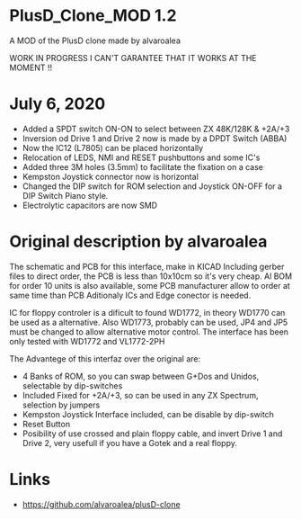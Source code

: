 # PlusD_Clone_MOD 1.2

A MOD of the PlusD clone made by alvaroalea

WORK IN PROGRESS I CAN'T GARANTEE THAT IT WORKS AT THE MOMENT !!

# July 6, 2020

* Added a SPDT switch ON-ON to select between ZX 48K/128K & +2A/+3
* Inversion od Drive 1 and Drive 2 now is made by a DPDT Switch (ABBA)
* Now the IC12 (L7805) can be placed horizontally
* Relocation of LEDS, NMI and RESET pushbuttons and some IC's
* Added three 3M holes (3.5mm) to facilitate the fixation on a case
* Kempston Joystick connector now is horizontal
* Changed the DIP switch for ROM selection and Joystick ON-OFF for a DIP Switch Piano style.
* Electrolytic capacitors are now SMD


# Original description by alvaroalea

The schematic and PCB for this interface, make in KICAD Including gerber files to direct order, the PCB is less than 10x10cm so it's very cheap. Al BOM for order 10 units is also available, some PCB manufacturer allow to order at same time than PCB Aditionaly ICs and Edge conector is needed.

IC for floppy controler is a dificult to found WD1772, in theory WD1770 can be used as a alternative. Also WD1773, probably can be used, JP4 and JP5 must be changed to allow alternative motor control. The interface has been only tested with WD1772 and VL1772-2PH

The Advantege of this interfaz over the original are:

* 4 Banks of ROM, so you can swap between G+Dos and Unidos, selectable by dip-switches
* Included Fixed for +2A/+3, so can be used in any ZX Spectrum, selection by jumpers
* Kempston Joystick Interface included, can be disable by dip-switch
* Reset Button
* Posibility of use crossed and plain floppy cable, and invert Drive 1 and Drive 2, very usefull if you have a Gotek and a real floppy.

# Links

* https://github.com/alvaroalea/plusD-clone



